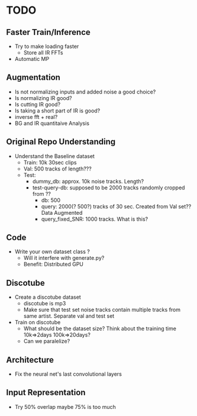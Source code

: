 # TODO

## Faster Train/Inference
- Try to make loading faster
  - Store all IR FFTs
- Automatic MP

## Augmentation
  - Is not normalizing inputs and added noise a good choice?
  - Is normalizing IR good?
  - Is cutting IR good?
  - Is taking a short part of IR is good?
  - inverse fft + real?
  - BG and IR quantitaive Analysis

## Original Repo Understanding
- Understand the Baseline dataset
  - Train: 10k 30sec clips
  - Val: 500 tracks of length???
  - Test:
    - dummy_db: approx. 10k noise tracks. Length?
    - test-query-db: supposed to be 2000 tracks randomly cropped from ??
      - db: 500
      - query: 2000(? 500?) tracks of 30 sec. Created from Val set?? Data Augmented
      - query_fixed_SNR: 1000 tracks. What is this?

## Code
- Write your own dataset class ?
  - Will it interfere with generate.py?
  - Benefit: Distributed GPU

## Discotube
- Create a discotube dataset
  - discotube is mp3
  - Make sure that test set noise tracks contain multiple tracks from same artist. Separate val and test set
- Train on discotube
  - What should be the dataset size? Think about the training time 10k=>2days 100k=>20days?
  - Can we paralelize?

## Architecture
- Fix the neural net's last convolutional layers

## Input Representation
- Try 50% overlap maybe 75% is too much